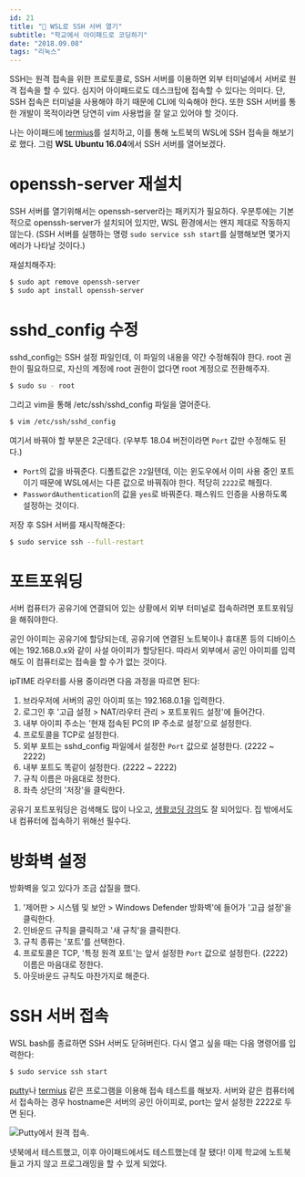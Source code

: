 ```yaml
---
id: 21
title: "📡 WSL로 SSH 서버 열기"
subtitle: "학교에서 아이패드로 코딩하기"
date: "2018.09.08"
tags: "리눅스"
---
```


SSH는 원격 접속을 위한 프로토콜로, SSH 서버를 이용하면 외부 터미널에서 서버로 원격 접속을 할 수 있다. 심지어 아이패드로도 데스크탑에 접속할 수 있다는 의미다. 단, SSH 접속은 터미널을 사용해야 하기 때문에 CLI에 익숙해야 한다. 또한 SSH 서버를 통한 개발이 목적이라면 당연히 vim 사용법을 잘 알고 있어야 할 것이다.

나는 아이패드에 [termius](https://www.termius.com/)를 설치하고, 이를 통해 노트북의 WSL에 SSH 접속을 해보기로 했다. 그럼 **WSL Ubuntu 16.04**에서 SSH 서버를 열어보겠다.

# openssh-server 재설치

SSH 서버를 열기위해서는 openssh-server라는 패키지가 필요하다. 우분투에는 기본적으로 openssh-server가 설치되어 있지만, WSL 환경에서는 왠지 제대로 작동하지 않는다. (SSH 서버를 실행하는 명령 `sudo service ssh start`를 실행해보면 몇가지 에러가 나타날 것이다.)

재설치해주자:

```bash
$ sudo apt remove openssh-server
$ sudo apt install openssh-server
```

# sshd_config 수정

sshd_config는 SSH 설정 파일인데, 이 파일의 내용을 약간 수정해줘야 한다. root 권한이 필요하므로, 자신의 계정에 root 권한이 없다면 root 계정으로 전환해주자.

```bash
$ sudo su - root
```

그리고 vim을 통해 /etc/ssh/sshd_config 파일을 열어준다.

```bash
$ vim /etc/ssh/sshd_config
```

여기서 바꿔야 할 부분은 2군데다. (우부투 18.04 버전이라면 `Port` 값만 수정해도 된다.)

- `Port`의 값을 바꿔준다. 디폴트값은 `22`일텐데, 이는 윈도우에서 이미 사용 중인 포트이기 때문에 WSL에서는 다른 값으로 바꿔줘야 한다. 적당히 `2222`로 해줬다.
- `PasswordAuthentication`의 값을 `yes`로 바꿔준다. 패스워드 인증을 사용하도록 설정하는 것이다.

저장 후 SSH 서버를 재시작해준다:

```bash
$ sudo service ssh --full-restart
```

# 포트포워딩

서버 컴퓨터가 공유기에 연결되어 있는 상황에서 외부 터미널로 접속하려면 포트포워딩을 해줘야한다.

공인 아이피는 공유기에 할당되는데, 공유기에 연결된 노트북이나 휴대폰 등의 디바이스에는 192.168.0.x와 같이 사설 아이피가 할당된다. 따라서 외부에서 공인 아이피를 입력해도 이 컴퓨터로는 접속을 할 수가 없는 것이다.

ipTIME 라우터를 사용 중이라면 다음 과정을 따르면 된다:

1. 브라우저에 서버의 공인 아이피 또는 192.168.0.1을 입력한다.
2. 로그인 후 '고급 설정 > NAT/라우터 관리 > 포트포워드 설정'에 들어간다.
3. 내부 아이피 주소는 '현재 접속된 PC의 IP 주소로 설정'으로 설정한다.
4. 프로토콜을 TCP로 설정한다.
5. 외부 포트는 sshd_config 파일에서 설정한 `Port` 값으로 설정한다. (2222 ~ 2222)
6. 내부 포트도 똑같이 설정한다. (2222 ~ 2222)
7. 규칙 이름은 마음대로 정한다.
8. 좌측 상단의 '저장'을 클릭한다.

공유기 포트포워딩은 검색해도 많이 나오고, [생활코딩 강의](https://opentutorials.org/course/3265/20038)도 잘 되어있다. 집 밖에서도 내 컴퓨터에 접속하기 위해선 필수다.

# 방화벽 설정

방화벽을 잊고 있다가 조금 삽질을 했다.

1. '제어판 > 시스템 및 보안 > Windows Defender 방화벽'에 들어가 '고급 설정'을 클릭한다.
2. 인바운드 규칙을 클릭하고 '새 규칙'을 클릭한다.
3. 규칙 종류는 '포트'를 선택한다.
4. 프로토콜은 TCP, '특정 원격 포트'는 앞서 설정한 `Port` 값으로 설정한다. (2222) 이름은 마음대로 정한다.
5. 아웃바운드 규칙도 마찬가지로 해준다.

# SSH 서버 접속

WSL bash를 종료하면 SSH 서버도 닫혀버린다. 다시 열고 싶을 때는 다음 명령어를 입력한다:

```bash
$ sudo service ssh start
```

[putty](https://www.putty.org/)나 [termius](https://www.termius.com/) 같은 프로그램을 이용해 접속 테스트를 해보자. 서버와 같은 컴퓨터에서 접속하는 경우 hostname은 서버의 공인 아이피로, port는 앞서 설정한 2222로 두면 된다.

![Putty에서 원격 접속.](https://user-images.githubusercontent.com/6410412/45214415-6067e580-b2d5-11e8-88b6-a39c1ca6b051.PNG)

넷북에서 테스트했고, 이후 아이패드에서도 테스트했는데 잘 됐다! 이제 학교에 노트북들고 가지 않고 프로그래밍을 할 수 있게 되었다.